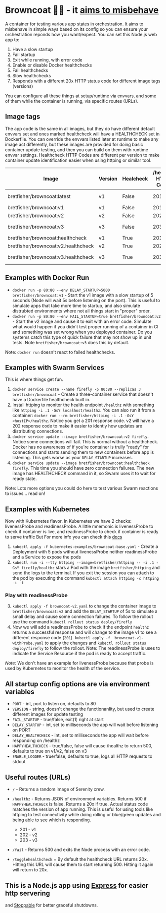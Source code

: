 # Browncoat 🚀🤠 - it [aims to misbehave](https://www.youtube.com/watch?v=1VR3Av9qfZc)

A container for testing various app states in orchestration. It aims to 
misbehave in simple ways based on its config so you can ensure your 
orchestration reponds how you want/expect. You can set this Node.js web app to:

1. Have a slow startup
1. Fail startup
1. Exit while running, with error code
1. Enable or disable Docker healthchecks
1. Fail healthchecks
1. Slow healthchecks
1. Responds with a different 20x HTTP status code for different image tags (versions)

You can configure all these things at setup/runtime via envvars, and some of them while the 
container is running, via specific routes (URLs).

## Image tags

The app code is the same in all images, but they do have different default envvars set and ones
marked healthcheck will have a HEALTHCHECK set in Dockerfile. You can override the envvars listed 
later at runtime to make any image act differently, but these images are provided for doing basic
container update testing, and then you can build on them with runtime envvar settings. Healthcheck 
HTTP Codes are different per version to make container update identification easier when using httping
or similar tool.

|Image|Version|Healcheck|/healthz HTTP Code|Note|
|---|---|---|---|---|
|bretfisher/browncoat:latest|v1|False|201|Identical to v1|
|bretfisher/browncoat:v1|v1|False|201|   |
|bretfisher/browncoat:v2|v2|False|202|  |
|bretfisher/browncoat:v3|v3|False|203|Fails on start|
|bretfisher/browncoat:healthcheck|v1|True|201|   |
|bretfisher/browncoat:v2.healthcheck|v2|True|202|   |
|bretfisher/browncoat:v3.healthcheck|v3|True|203|Healthcheck returns 500|

## Examples with Docker Run

- `docker run -p 80:80 --env DELAY_STARTUP=5000 bretfisher/browncoat:v1` - Start the v1 image
with a slow startup of 5 seconds (Node will wait 5s before listening on the port). This is useful
to simulate apps that take more time to startup, and also simulate distrubted environments 
where not all things start in "proper" order.
- `docker run -p 80:80 --env FAIL_STARTUP=true bretfisher/browncoat:v2` - Start the v2 image and cause
it to exit with an error code. Simulate what would happen if you didn't test proper running of a 
container in CI and something was set wrong when you deployed container. Do you systems catch this type
of quick failure that may not show up in unit tests. Note `bretfisher/browncoat:v3` does this by default.

Note: `docker run` doesn't react to failed healthchecks.


## Examples with Swarm Services

This is where things get fun.

1. `docker service create --name firefly -p 80:80 --replicas 3 bretfisher/browncoat` - Create a three-container
service that doesn't have a Dockerfile healthcheck built in.
1. Install httping to monitor the health endpoint `/healthz` with something like 
`httping -i .1 -GsY localhost/healthz`. You can also run it from a container: 
`docker run --rm bretfisher/httping -i .1 -GsY <hostIP>/healthz`. Notice you get a 201 response code. v2 
will have a 202 response code to make it easier to identiy how updates are distributing connections.
1. `docker service update --image bretfisher/browncoat:v2 firefly`. Notice some connections will fail. This is 
normal without a healthcheck. Docker has no awareness of if you're container is trully "ready" for connections and 
starts sending them to new containers before app is listening. This gets worse as your `DELAY_STARTUP` increases.
1. `docker service update --image bretfisher/browncoat:healthcheck firefly`. This time you should have zero
connection failures. The new image has HEALTHCHECK command in it, so Swarm uses it to wait for ready state.

Note: Lots more options you could do here to test various Swarm reactions to issues... read on!

## Examples with Kubernetes

Now with Kubernetes flavor. 
In Kubernetes we have 2 checks: livenessProbe and readinessProbe.
A little mnemonic is livenessProbe to check if container is live, and readinessProbe to check if container is ready to serve traffic
But For more info you can check this [docs](https://kubernetes.io/docs/concepts/workloads/pods/pod-lifecycle/#container-probes)

1. `kubectl apply -f kubernetes-examples/browncoat-base.yaml` - Create a Deployment with 5 pods without livenessProbe neither readinessProbe and a Service to expose the pods
2. `kubectl run -i --tty httping --image=bretfisher/httping -- -i .1 -GsY firefly/healthz` stars a Pod with the image `bretfisher/httping` and send the logs to the terminal. If you exit the session you can attach to the pod by executing the command `kubectl attach httping -c httping -i -t`
### Play with readinessProbe
3. `kubectl apply -f browncoat-v2.yaml` to change the container image to `bretfisher/browncoat:v2` and add the `DELAY_STARTUP` of 5s to simulate a small delay and cause some connection failures. To follow the rollout use the command `kubectl rollout status deploy/firefly`
4. Now we will add a readinessProbe to check if the endpoint `healthz` returns a successful response and will change to the image v1 to see a different response code (`201`). 
`kubectl apply -f  browncoat-v1-withProbe.yaml` to apply the changes and `kubectl rollout status deploy/firefly` to follow the rollout. Note: The readinessProbe is uses to indicate the Service Resource if the pod is ready to accept traffic. 

*Note:* We don't have an example for livenessProbe because that probe is used by Kubernetes to monitor the health of the service.

## All startup config options are via environment variables

- `PORT` - int, port to listen on, defaults to 80
- `VERSION` - string, doesn't change the functionanlity, but used to create different images for update testing
- `FAIL_STARTUP` - true/false, exit(1) right at start
- `DELAY_STARTUP` - int, set to milliseconds the app will wait before listening on PORT
- `DELAY_HEALTHCHECK` - int, set to milliseconds the app will wait before responding on /healthz
- `HAPPYHEALTHCHECK` - true/false, false will cause /healthz to return 500, defaults to true on v1/v2, false on v3
- `ENABLE_LOGGER` - true/false, defaults to true, logs all HTTP requests to stdout

## Useful routes (URLs)

- `/` - Returns a random image of Serenity crew.

- `/healthz` - Returns JSON of environment variables. Returns 500 if `HAPPYHEALTHCHECK` is false.
Returns a 20x if true. Actual status code matches the version of app running. This is useful for using 
tools like httping to test connectivity while doing rolling or blue/green updates and being able to see
which is responding.
  - 201 - v1
  - 202 - v2
  - 203 - v3

- `/fail` - Returns 500 and exits the Node process with an error code.

- `/togglehealthcheck` = By default the healthcheck URL returns 20x. 
Hitting this URL will cause them to start returning 500. 
Hitting it again will return to 20x.

## This is a Node.js app using [Express](https://expressjs.com/) for easier http servering 
and [Stoppable](https://github.com/hunterloftis/stoppable) for better graceful shutdowns.
